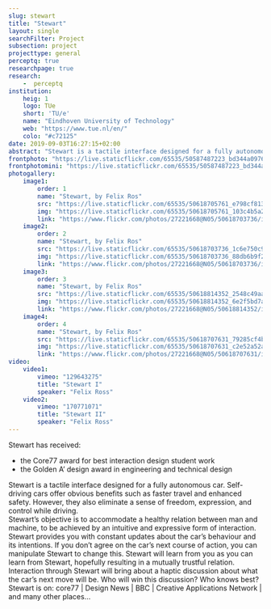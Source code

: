 ```yaml
---
slug: stewart
title: "Stewart"
layout: single
searchFilter: Project
subsection: project
projecttype: general
perceptq: true
researchpage: true
research: 
    -  perceptq
institution:
    heig: 1
    logo: TUe
    short: 'TU/e'
    name: "Eindhoven University of Technology"
    web: "https://www.tue.nl/en/"
    colo: "#c72125"
date: 2019-09-03T16:27:15+02:00
abstract: "Stewart is a tactile interface designed for a fully autonomous car.<br/>a final bachelor project by Felix Ros"
frontphoto: "https://live.staticflickr.com/65535/50587487223_bd344a0976.jpg"
frontphotomini: "https://live.staticflickr.com/65535/50587487223_bd344a0976_q.jpg"
photogallery:
    image1:
        order: 1
        name: "Stewart, by Felix Ros"
        src: "https://live.staticflickr.com/65535/50618705761_e798cf813b_q.jpg"
        img: "https://live.staticflickr.com/65535/50618705761_103c4b5a2d_o.jpg"
        link: "https://www.flickr.com/photos/27221668@N05/50618703736/in/album-72157716601045922"
    image2:
        order: 2
        name: "Stewart, by Felix Ros"
        src: "https://live.staticflickr.com/65535/50618703736_1c6e750c9b_q.jpg"
        img: "https://live.staticflickr.com/65535/50618703736_88db6b9f24_o.jpg"
        link: "https://www.flickr.com/photos/27221668@N05/50618703736/in/album-72157716601045922"
    image3:
        order: 3
        name: "Stewart, by Felix Ros"
        src: "https://live.staticflickr.com/65535/50618814352_2548c49aa2_q.jpg"
        img: "https://live.staticflickr.com/65535/50618814352_6e2f5bd7ac_o.jpg"
        link: "https://www.flickr.com/photos/27221668@N05/50618814352/in/album-72157716601045922"
    image4:
        order: 4
        name: "Stewart, by Felix Ros"
        src: "https://live.staticflickr.com/65535/50618707631_79285cf4b1_q.jpg"
        img: "https://live.staticflickr.com/65535/50618707631_c2e52a52ac_o.jpg"
        link: "https://www.flickr.com/photos/27221668@N05/50618707631/in/album-72157716601045922"
video:
    video1:
        vimeo: "129643275"
        title: "Stewart I"
        speaker: "Felix Ross"
    video2:
        vimeo: "170771071"
        title: "Stewart II"
        speaker: "Felix Ross"
---
```


Stewart has received:
- the Core77 award for best interaction design student work
- the Golden A’ design award in engineering and technical design

Stewart is a tactile interface designed for a fully autonomous car. Self-driving cars offer obvious benefits such as faster travel and enhanced safety. However, they also eliminate a sense of freedom, expression, and control while driving.  
Stewart’s objective is to accommodate a healthy relation between man and machine, to be achieved by an intuitive and expressive form of interaction.  
Stewart provides you with constant updates about the car’s behaviour and its intentions. If you don’t agree on the car’s next course of action, you can manipulate Stewart to change this. Stewart will learn from you as you can learn from Stewart, hopefully resulting in a mutually trustful relation.  
Interaction through Stewart will bring about a haptic discussion about what the car’s next move will be. Who will win this discussion? Who knows best?  
Stewart is on: core77 | Design News | BBC | Creative Applications Network | and many other places…
